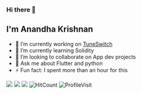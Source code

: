 ### Hi there 👋

## I'm Anandha Krishnan
<!--
**anandhakrishnanaji/anandhakrishnanaji** is a ✨ _special_ ✨ repository because its `README.md` (this file) appears on your GitHub profile.
-->

- 🔭 I’m currently working on [TuneSwitch](https://github.com/anandhakrishnanaji/TuneSwitch)
- 🌱 I’m currently learning Solidity
- 👯 I’m looking to collaborate on App dev projects
- 💬 Ask me about Flutter and python
- ⚡ Fun fact: I spent more than an hour for this

[![](https://img.shields.io/badge/Linkedin-Connect-Blue?style=flat&logo=Linkedin)](https://www.linkedin.com/in/anandha-krishnan-aji-b937491a0/)
[![](https://img.shields.io/badge/Codechef-CheckOut!-Brown?style=flat&logo=Codechef)](https://www.codechef.com/users/anandhakris)
[![](https://img.shields.io/badge/Latest-Project-Yellow?style=flat&logo=HTML)](https://github.com/anandhakrishnanaji/RESQ-Backend)
![HitCount](http://hits.dwyl.com/anandhakrishnanaji/anandhakrishnanaji.svg)
![ProfileVisit](http://hits.dwyl.com/anandhakrishnanaji/anandhakrishnanaji.svg)




